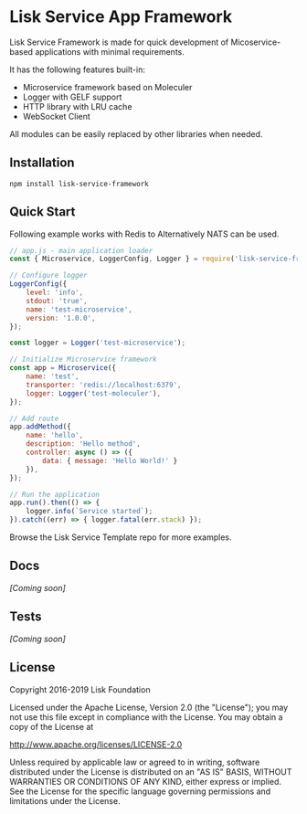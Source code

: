 # Lisk Service App Framework

Lisk Service Framework is made for quick development of Micoservice-based applications with minimal requirements.

It has the following features built-in:
- Microservice framework based on Moleculer
- Logger with GELF support
- HTTP library with LRU cache
- WebSocket Client

All modules can be easily replaced by other libraries when needed.

## Installation

```
npm install lisk-service-framework
```

## Quick Start

Following example works with Redis to 
Alternatively NATS can be used.

```javascript
// app.js - main application loader
const { Microservice, LoggerConfig, Logger } = require('lisk-service-framework');

// Configure logger
LoggerConfig({
	level: 'info',
	stdout: 'true',
	name: 'test-microservice',
	version: '1.0.0',
});

const logger = Logger('test-microservice');

// Initialize Microservice framework
const app = Microservice({
	name: 'test',
	transporter: 'redis://localhost:6379',
	logger: Logger('test-moleculer'),
});

// Add route
app.addMethod({
	name: 'hello',
	description: 'Hello method',
	controller: async () => ({
		data: { message: 'Hello World!' }
	}),
});

// Run the application
app.run().then(() => {
	logger.info(`Service started`);
}).catch((err) => { logger.fatal(err.stack) });
```

Browse the Lisk Service Template repo for more examples.

## Docs

_[Coming soon]_

## Tests

_[Coming soon]_

## License

Copyright 2016-2019 Lisk Foundation

Licensed under the Apache License, Version 2.0 (the "License");
you may not use this file except in compliance with the License.
You may obtain a copy of the License at

http://www.apache.org/licenses/LICENSE-2.0

Unless required by applicable law or agreed to in writing, software
distributed under the License is distributed on an "AS IS" BASIS,
WITHOUT WARRANTIES OR CONDITIONS OF ANY KIND, either express or implied.
See the License for the specific language governing permissions and
limitations under the License.

[lisk documentation site]: https://lisk.io/documentation
